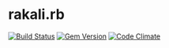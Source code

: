 rakali.rb
=========

[![Build Status](https://travis-ci.org/rakali/rakali.rb.svg)](https://travis-ci.org/rakali/rakali.rb)
[![Gem Version](https://badge.fury.io/rb/rakali.svg)](http://badge.fury.io/rb/rakali)
[![Code Climate](https://codeclimate.com/github/rakali/rakali.rb.png)](https://codeclimate.com/github/rakali/rakali.rb)
